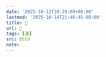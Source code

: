 ```yaml
---
date: '2025-10-13T10:29:09+08:00'
lastmod: '2025-10-14T21:46:45-08:00'
title: 􂃸
url: 􂃸
tags: [邊]
src: DCCV
note:
---
```

